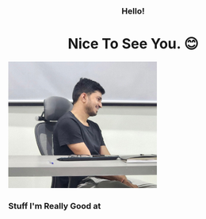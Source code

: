 <h3 align="center">Hello! </h3>
<h1 align="center">Nice To See You. 😊</h1>

<img src="images/IMG_8101.jpg" width="300" alt="Profile" />



<h3>Stuff I'm Really Good at</h3>

